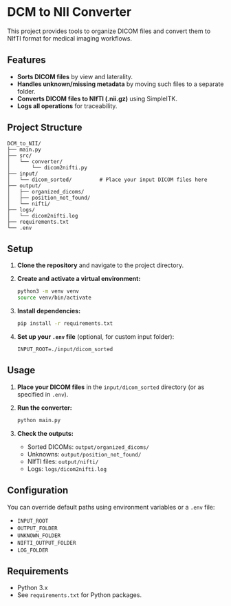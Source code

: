 # DCM to NII Converter

This project provides tools to organize DICOM files and convert them to NIfTI format for medical imaging workflows.

## Features

- **Sorts DICOM files** by view and laterality.
- **Handles unknown/missing metadata** by moving such files to a separate folder.
- **Converts DICOM files to NIfTI (.nii.gz)** using SimpleITK.
- **Logs all operations** for traceability.

## Project Structure

```
DCM_to_NII/
├── main.py
├── src/
│   └── converter/
│       └── dicom2nifti.py
├── input/
│   └── dicom_sorted/         # Place your input DICOM files here
├── output/
│   ├── organized_dicoms/
│   ├── position_not_found/
│   └── nifti/
├── logs/
│   └── dicom2nifti.log
├── requirements.txt
└── .env
```

## Setup

1. **Clone the repository** and navigate to the project directory.

2. **Create and activate a virtual environment:**
    ```sh
    python3 -m venv venv
    source venv/bin/activate
    ```

3. **Install dependencies:**
    ```sh
    pip install -r requirements.txt
    ```

4. **Set up your `.env` file** (optional, for custom input folder):
    ```
    INPUT_ROOT=./input/dicom_sorted
    ```

## Usage

1. **Place your DICOM files** in the `input/dicom_sorted` directory (or as specified in `.env`).

2. **Run the converter:**
    ```sh
    python main.py
    ```

3. **Check the outputs:**
    - Sorted DICOMs: `output/organized_dicoms/`
    - Unknowns: `output/position_not_found/`
    - NIfTI files: `output/nifti/`
    - Logs: `logs/dicom2nifti.log`

## Configuration

You can override default paths using environment variables or a `.env` file:
- `INPUT_ROOT`
- `OUTPUT_FOLDER`
- `UNKNOWN_FOLDER`
- `NIFTI_OUTPUT_FOLDER`
- `LOG_FOLDER`

## Requirements

- Python 3.x
- See `requirements.txt` for Python packages.


